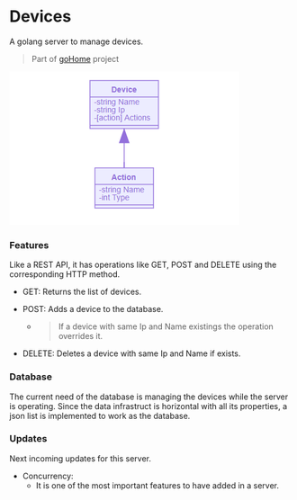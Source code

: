 # Devices
A golang server to manage devices.

> Part of [goHome](https://www.github.com/CabraKill/goHome/) project

![Device](/devices/readme/device.png)

### Features

Like a REST API, it has operations like GET, POST and DELETE using the corresponding  HTTP method.

* GET: Returns the list of devices.

* POST: Adds a device to the database. 

	* > If a device with same Ip and Name existings the operation overrides it.

* DELETE: Deletes a device with same Ip and Name if exists.

### Database

The current need of the database is managing the devices while the server is operating. Since the data infrastruct is horizontal with all its properties, a json list is implemented to work as the database.



### Updates

Next incoming updates for this server.

* Concurrency: 
  * It is one of the most important features to have added in a server.